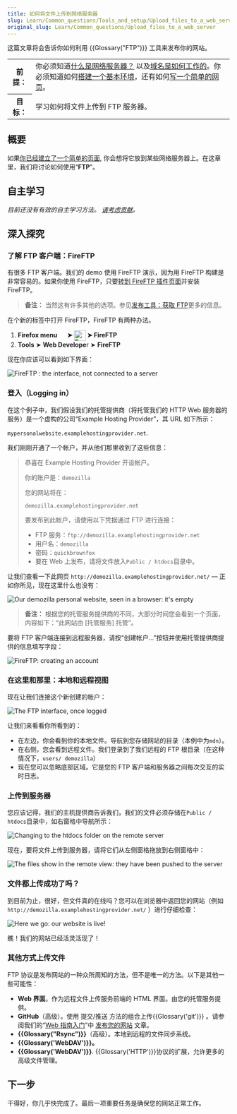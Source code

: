 ```yaml
---
title: 如何将文件上传到网络服务器
slug: Learn/Common_questions/Tools_and_setup/Upload_files_to_a_web_server
original_slug: Learn/Common_questions/Upload_files_to_a_web_server
---
```


这篇文章将会告诉你如何利用 {{Glossary("FTP")}} 工具来发布你的网站。

<table class="learn-box standard-table">
  <tbody>
    <tr>
      <th scope="row">前提：</th>
      <td>
        你必须知道<a
          href="/zh-CN/docs/Learn/Common_questions/What_is_a_web_server"
          >什么是网络服务器？</a
        >
        以及<a href="/en-US/Learn/Understanding_domain_names"
          >域名是如何工作的</a
        >。你必须知道如何<a
          href="/en-US/Learn/Set_up_a_basic_working_environment"
          >搭建一个基本环境</a
        >，还有如何<a href="/en-US/Learn/HTML/Write_a_simple_page_in_HTML"
          >写一个简单的网页</a
        >。
      </td>
    </tr>
    <tr>
      <th scope="row">目标：</th>
      <td>学习如何将文件上传到 FTP 服务器。</td>
    </tr>
  </tbody>
</table>

## 概要

如果[你已经建立了一个简单的页面](/en-US/Learn/HTML/Write_a_simple_page_in_HTML), 你会想将它放到某些网络服务器上。在这章里，我们将讨论如何使用“**FTP**”。

## 自主学习

_目前还没有有效的自主学习方法。 [请考虑贡献](/en-US/docs/MDN/Getting_started)。_

## 深入探究

### 了解 FTP 客户端：FireFTP

有很多 FTP 客户端。我们的 demo 使用 FireFTP 演示，因为用 FireFTP 构建是非常容易的。如果你使用 FireFTP，只要[转到 FireFTP 插件页面](https://addons.mozilla.org/firefox/addon/fireftp/)并安装 FireFTP。

> **备注：** 当然这有许多其他的选项。参见[发布工具：获取 FTP](/en-US/Learn/How_much_does_it_cost#Publishing_tools.3A_FTP_client)更多的信息。

在个新的标签中打开 FireFTP，FireFTP 有两种办法。

1. **Firefox menu <img alt="" src="https://mdn.mozillademos.org/files/9633/2014-01-10-13-08-08-f52b8c.png" style="height: 16px; width: 16px;"> ➤ <img alt="Developer" src="https://mdn.mozillademos.org/files/9635/Screenshot%20from%202014-11-26%2014:24:56.png" style="height: 24px; vertical-align: middle; width: 27px;"> ➤ FireFTP**
2. **Tools** ➤ **Web Develope**r ➤ **FireFTP**

现在你应该可以看到如下界面：

![FireFTP : the interface, not connected to a server](https://mdn.mozillademos.org/files/9613/fireftp-default.png)

### 登入（Logging in）

在这个例子中，我们假设我们的托管提供商（将托管我们的 HTTP Web 服务器的服务）是一个虚构的公司“Example Hosting Provider”，其 URL 如下所示：

`mypersonalwebsite.examplehostingprovider.net`.

我们刚刚开通了一个帐户，并从他们那里收到了这些信息：

> 恭喜在 Example Hosting Provider 开设帐户。
>
> 你的账户是：`demozilla`
>
> 您的网站将在：
>
> `demozilla.examplehostingprovider.net`
>
> 要发布到此帐户，请使用以下凭据通过 FTP 进行连接：
>
> - FTP 服务：`ftp://demozilla.examplehostingprovider.net`
> - 用户名：`demozilla`
> - 密码：`quickbrownfox`
> - 要在 Web 上发布，请将文件放入`Public / htdocs`目录中。

让我们查看一下此网页 `http://demozilla.examplehostingprovider.net/` — 正如你所见，现在这里什么也没有：

![Our demozilla personal website, seen in a browser: it's empty](demozilla-empty.png)

> **备注：** 根据您的托管服务提供商的不同，大部分时间您会看到一个页面，内容如下：“此网站由 \[托管服务] 托管”。

要将 FTP 客户端连接到远程服务器，请按“创建帐户...”按钮并使用托管提供商提供的信息填写字段：

![FireFTP: creating an account](https://mdn.mozillademos.org/files/9617/fireftp-createlogin.png)

### 在这里和那里：本地和远程视图

现在让我们连接这个新创建的帐户：

![The FTP interface, once logged](https://mdn.mozillademos.org/files/9619/fireftp-logged.png)

让我们来看看你所看到的：

- 在左边，你会看到你的本地文件。导航到您存储网站的目录（本例中为`mdn`）。
- 在右侧，您会看到远程文件。我们登录到了我们远程的 FTP 根目录（在这种情况下，`users/ demozilla`）
- 现在您可以忽略底部区域。它是您的 FTP 客户端和服务器之间每次交互的实时日志。

### 上传到服务器

您应该记得，我们的主机提供商告诉我们，我们的文件必须存储在`Public / htdocs`目录中，如右窗格中导航所示：

![Changing to the htdocs folder on the remote server](https://mdn.mozillademos.org/files/9623/remote-htdocs-empty.png)

现在，要将文件上传到服务器，请将它们从左侧窗格拖放到右侧窗格中：

![The files show in the remote view: they have been pushed to the server](https://mdn.mozillademos.org/files/9625/files-dropped-onto-the-server.png)

### 文件都上传成功了吗？

到目前为止，很好，但文件真的在线吗？您可以在浏览器中返回您的网站（例如 `http://demozilla.examplehostingprovider.net/` ）进行仔细检查：

![Here we go: our website is live!](here-we-go.png)

瞧！我们的网站已经活灵活现了！

### 其他方式上传文件

FTP 协议是发布网站的一种众所周知的方法，但不是唯一的方法。以下是其他一些可能性：

- **Web 界面**。作为远程文件上传服务前端的 HTML 界面。由您的托管服务提供。
- **GitHub**（高级）。使用 提交/推送 方法的组合上传{{Glossary('git')}} 。请参阅我们的“[Web 指南入门](/en-US/Learn/Getting_started_with_the_web)”中 [发布您的网站](/en-US/Learn/Getting_started_with_the_web/Publishing_your_website) 文章。
- **{{Glossary("Rsync")}}**（高级）。本地到远程的文件同步系统。
- **{{Glossary('WebDAV')}}。**
- **{{Glossary('WebDAV')}}**. {{Glossary('HTTP')}}协议的扩展，允许更多的高级文件管理。

## 下一步

干得好，你几乎快完成了。最后一项重要任务是确保您的网站正常工作。
